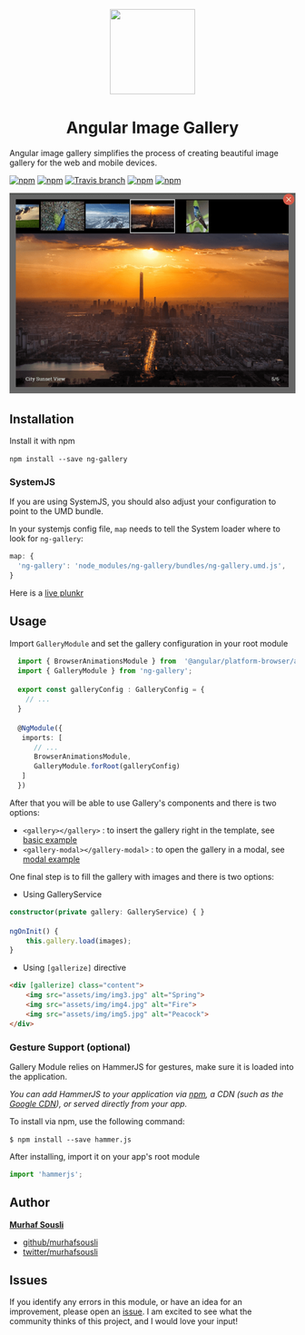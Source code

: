 <p align="center">
  <img height="150px" width="150px" src="https://rawgit.com/MurhafSousli/ng-gallery/master/assets/logo.svg" style="max-width:100%;">
</p>
<h1 align="center">Angular Image Gallery</h1>

Angular image gallery simplifies the process of creating beautiful image gallery for the web and mobile devices.

[![npm](https://img.shields.io/badge/demo-online-ed1c46.svg)](https://murhafsousli.github.io/ng-gallery/)
[![npm](https://img.shields.io/npm/v/ng-gallery.svg?maxAge=2592000?style=plastic)](https://www.npmjs.com/package/ng-gallery)
[![Travis branch](https://travis-ci.org/MurhafSousli/ng-gallery.svg?branch=master)](https://travis-ci.org/MurhafSousli/ng-gallery)
[![npm](https://img.shields.io/npm/dt/ng-gallery.svg?maxAge=2592000?style=plastic)](https://www.npmjs.com/package/ng-gallery)
[![npm](https://img.shields.io/npm/l/express.svg?maxAge=2592000)](/LICENSE)

<p align="center">
  <img src="assets/screenshot.png" style="max-width:100%;">
</p>

## Installation

Install it with npm

`npm install --save ng-gallery`

### SystemJS

If you are using SystemJS, you should also adjust your configuration to point to the UMD bundle.

In your systemjs config file, `map` needs to tell the System loader where to look for `ng-gallery`:

```js
map: {
  'ng-gallery': 'node_modules/ng-gallery/bundles/ng-gallery.umd.js',
}
```
Here is a [live plunkr](https://plnkr.co/edit/ab3EKfuvfKBppl7T8kFL?p=preview)

## Usage

Import `GalleryModule` and set the gallery configuration in your root module

```ts
  import { BrowserAnimationsModule } from  '@angular/platform-browser/animations';
  import { GalleryModule } from 'ng-gallery';
  
  export const galleryConfig : GalleryConfig = {
    // ...
  }
  
  @NgModule({
   imports: [
      // ...
      BrowserAnimationsModule,
      GalleryModule.forRoot(galleryConfig)
   ]
  })
```

After that you will be able to use Gallery's components and there is two options:
 
 - `<gallery></gallery>` : to insert the gallery right in the template, see [basic example](https://murhafsousli.github.io/ng-gallery/#/basic)
 - `<gallery-modal></gallery-modal>` : to open the gallery in a modal, see [modal example](https://murhafsousli.github.io/ng-gallery/#/modal)


 One final step is to fill the gallery with images and there is two options:
 
 - Using GalleryService

```ts
constructor(private gallery: GalleryService) { }

ngOnInit() {
    this.gallery.load(images);
}
```
- Using `[gallerize]` directive

```html
<div [gallerize] class="content">
    <img src="assets/img/img3.jpg" alt="Spring">
    <img src="assets/img/img4.jpg" alt="Fire">
    <img src="assets/img/img5.jpg" alt="Peacock">
</div>
```

### Gesture Support (optional)

Gallery Module relies on HammerJS for gestures, make sure it is loaded into the application.

*You can add HammerJS to your application via [npm](https://www.npmjs.com/package/hammerjs), a CDN (such as the [Google CDN](https://developers.google.com/speed/libraries/#hammerjs)), or served directly from your app.*

To install via npm, use the following command:

`$ npm install --save hammer.js`

After installing, import it on your app's root module

```ts
import 'hammerjs';
```

## Author

 **[Murhaf Sousli](http://murhafsousli.com)**

 - [github/murhafsousli](https://github.com/MurhafSousli)
 - [twitter/murhafsousli](https://twitter.com/MurhafSousli)

## Issues

If you identify any errors in this module, or have an idea for an improvement, please open an [issue](https://github.com/MurhafSousli/ng-gallery/issues). I am excited to see what the community thinks of this project, and I would love your input!

